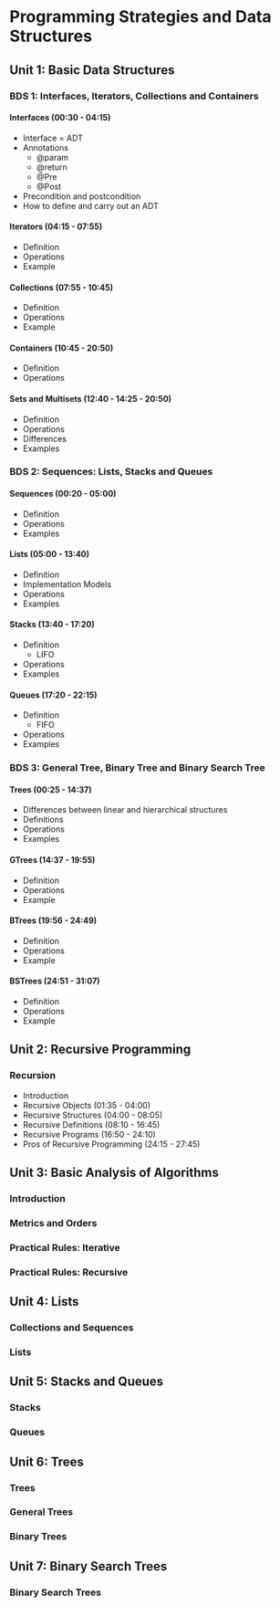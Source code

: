 # Programming Strategies and Data Structures

## Unit 1: Basic Data Structures
### BDS 1: Interfaces, Iterators, Collections and Containers
#### Interfaces (00:30 - 04:15)
- Interface = ADT
- Annotations
    - @param
    - @return
    - @Pre
    - @Post
- Precondition and postcondition
- How to define and carry out an ADT

#### Iterators (04:15 - 07:55)
- Definition
- Operations
- Example

#### Collections (07:55 - 10:45)
- Definition
- Operations
- Example

#### Containers (10:45 - 20:50)
- Definition
- Operations

#### Sets and Multisets (12:40 - 14:25 - 20:50)
- Definition
- Operations
- Differences
- Examples

### BDS 2: Sequences: Lists, Stacks and Queues
#### Sequences (00:20 - 05:00)
- Definition
- Operations
- Examples

#### Lists (05:00 - 13:40)
- Definition
- Implementation Models
- Operations
- Examples

#### Stacks (13:40 - 17:20)
- Definition
    - LIFO
- Operations
- Examples

#### Queues (17:20 - 22:15)
- Definition
    - FIFO
- Operations
- Examples

### BDS 3: General Tree, Binary Tree and Binary Search Tree
#### Trees (00:25 - 14:37)
- Differences between linear and hierarchical structures
- Definitions
- Operations
- Examples

#### GTrees (14:37 - 19:55)
- Definition
- Operations
- Example

#### BTrees (19:56 - 24:49)
- Definition
- Operations
- Example

#### BSTrees (24:51 - 31:07)
- Definition
- Operations
- Example

## Unit 2: Recursive Programming
### Recursion
- Introduction
- Recursive Objects (01:35 - 04:00)
- Recursive Structures (04:00 - 08:05)
- Recursive Definitions (08:10 - 16:45)
- Recursive Programs (16:50 - 24:10)
- Pros of Recursive Programming (24:15 - 27:45)

## Unit 3: Basic Analysis of Algorithms
### Introduction
### Metrics and Orders
### Practical Rules: Iterative
### Practical Rules: Recursive

## Unit 4: Lists
### Collections and Sequences
### Lists

## Unit 5: Stacks and Queues
### Stacks
### Queues

## Unit 6: Trees
### Trees
### General Trees
### Binary Trees

## Unit 7: Binary Search Trees
### Binary Search Trees
